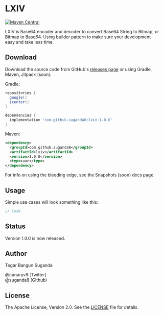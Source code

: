 LXIV
====

[![Maven Central](https://maven-badges.herokuapp.com/maven-central/com.github.suganda8/lxiv/badge.svg)](https://maven-badges.herokuapp.com/maven-central/com.github.bumptech.glide/glide)

LXIV is Base64 encoder and decoder to convert Base64 String to Bitmap, or Bitmap to Base64. Using builder pattern to make sure your development easy and take less time.

<!--![](static/lxvi_logo.png)-->

Download
--------
Download the source code from GitHub's [releases page][1] or using Gradle, Maven, Jitpack (soon).

Gradle:

```gradle
repositories {
  google()
  jcenter()
}

dependencies {
  implementation 'com.github.suganda8:lxiv:1.0.0'
}
```

Maven:

```xml
<dependency>
  <groupId>com.github.suganda8</groupId>
  <artifactId>lxiv</artifactId>
  <version>1.0.0</version>
  <type>aar</type>
</dependency>
```

For info on using the bleeding edge, see the Snapshots (soon) docs page.

Usage
-----

Simple use cases will look something like this:

```java
// Code
```

Status
------
Version 1.0.0 is now released.

Author
------
Tegar Bangun Suganda

@canaryv8 (Twitter)\
@suganda8 (Github)

License
-------
The Apache License, Version 2.0. See the [LICENSE][2] file for details.

[1]: https://github.com/suganda8/LXIV/releases
[2]: https://github.com/suganda8/LXIV/blob/main/LICENSE

